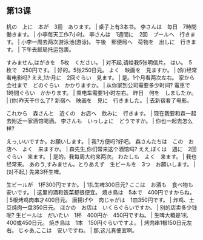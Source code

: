 ## 第13课


机の　上に　本が　3冊　あります。  |  桌子上有3本书。
李さんは　毎日　7時間　働きます。  |  小李每天工作7小时。
李さんは　1週間に　2回　プールへ　行きます。  |  小李一周去两次游泳池(游泳)。
午後　郵便局へ　荷物を　出しに　行きます。  |  下午去邮局托运包裹。


すみません,はがきを　5枚　ください。  |  对不起,请给我5张明信片。
はい。　5枚で　250円です。  |  好的。5张250日元。
よく　映画を　見ますか。  |  (你)经常看电影吗?
ええ,1か月に　2回ぐらい　見ます。  |  是。1个月看两次左右。
家から　会社まで　どのぐらい　かかりますか。  |  从你家到公司需要多少时间?
電車で　1時間ぐらい　かかります。  |  乘电车需要1小时左右。
昨日　何を　しましたか。  |  (你)昨天干什么了?
新宿へ　映画を　見に　行きました。  |  去新宿看了电影。


これから　森さんと　近くの　お店へ　飲みに　行きます。  |  现在我要和森一起去附近一家酒馆喝酒。
李さんも　いっしょに　どうですか。  |  你也一起去怎么样?


えっ,いいですか。お願いします。  |  我?方便吗?好吧。
森さんたちは　この　お店へ　よく　来ますか。  |  森先生,你们常来这个酒馆吗?
ええ,ぼくは　週に　2回ぐらい　来ます。  |  是的。我每周大约来两次。
わたしも　よく　来ます。  |  我也经常来。
あのう,すみません。とりあえず　生ビールを　3つ　お願いします。  |  (对不起,) 先来3杯生啤。


生ビールが　1杯300円ですか。  |  1扎生啤300日元?
ここは　お酒も　食べ物も　安いです。  |  这里的酒和饭菜都很便宜。
焼き鳥は　5本で　400円ですからね。  |  5根烤鸡肉串才400日元。
唐揚げや　肉じゃがは　1皿350円です。  |  炸鸡、土豆炖肉一盘350日元。
ほかの　お店は　いくらぐらいですか。  |  别的店卖多少钱呢?
生ビールは　だいたい　1杯　400円か　450円ですね。  |  生啤大概是1扎400或450日元。
焼き鳥は　1本　150円ぐらいですよ。  |  烤肉串1根150日元左右。
じゃあ,ここは　安いですね。  |  那,这儿真便宜啊。